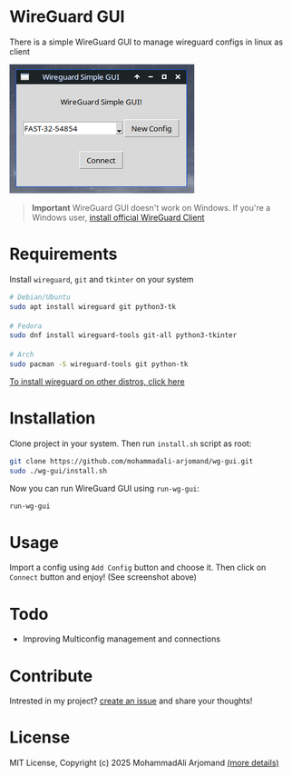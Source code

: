 # WireGuard GUI
There is a simple WireGuard GUI to manage wireguard configs in linux as client

![ScreenShot](screenshot.png)

> **Important** WireGuard GUI doesn't work on Windows. If you're a Windows user, [install official WireGuard Client](https://www.wireguard.com/install/)

# Requirements
Install `wireguard`, `git` and `tkinter`  on your system
```bash
# Debian/Ubuntu
sudo apt install wireguard git python3-tk

# Fedora
sudo dnf install wireguard-tools git-all python3-tkinter

# Arch
sudo pacman -S wireguard-tools git python-tk
```
[To install wireguard on other distros, click here](https://www.wireguard.com/install/)

# Installation
Clone project in your system. Then run `install.sh` script as root:
```bash
git clone https://github.com/mohammadali-arjomand/wg-gui.git
sudo ./wg-gui/install.sh
```

Now you can run WireGuard GUI using `run-wg-gui`:
```bash
run-wg-gui
```

# Usage
Import a config using `Add Config` button and choose it. Then click on `Connect` button and enjoy! (See screenshot above)

# Todo
- Improving Multiconfig management and connections

# Contribute
Intrested in my project? [create an issue](http://github.com/mohammadali-arjomand/wg-gui/issues/new/) and share your thoughts!

# License
MIT License, Copyright (c) 2025 MohammadAli Arjomand [(more details)](https://github.com/mohammadali-arjomand/wg-gui/blob/main/LICENSE)
